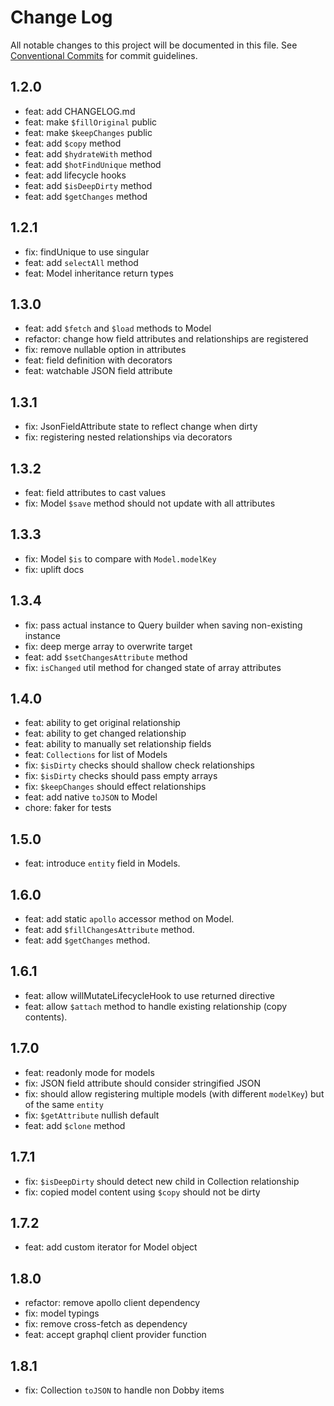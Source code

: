 # Change Log

All notable changes to this project will be documented in this file.
See [Conventional Commits](https://conventionalcommits.org) for commit guidelines.

## 1.2.0

- feat: add CHANGELOG.md
- feat: make `$fillOriginal` public
- feat: make `$keepChanges` public
- feat: add `$copy` method
- feat: add `$hydrateWith` method
- feat: add `$hotFindUnique` method
- feat: add lifecycle hooks
- feat: add `$isDeepDirty` method
- feat: add `$getChanges` method

## 1.2.1

- fix: findUnique to use singular
- feat: add `selectAll` method
- feat: Model inheritance return types

## 1.3.0

- feat: add `$fetch` and `$load` methods to Model
- refactor: change how field attributes and relationships are registered
- fix: remove nullable option in attributes
- feat: field definition with decorators
- feat: watchable JSON field attribute

## 1.3.1

- fix: JsonFieldAttribute state to reflect change when dirty
- fix: registering nested relationships via decorators

## 1.3.2

- feat: field attributes to cast values
- fix: Model `$save` method should not update with all attributes

## 1.3.3

- fix: Model `$is` to compare with `Model.modelKey`
- fix: uplift docs

## 1.3.4

- fix: pass actual instance to Query builder when saving non-existing instance
- fix: deep merge array to overwrite target
- feat: add `$setChangesAttribute` method
- fix: `isChanged` util method for changed state of array attributes

## 1.4.0

- feat: ability to get original relationship
- feat: ability to get changed relationship
- feat: ability to manually set relationship fields
- feat: `Collections` for list of Models
- fix: `$isDirty` checks should shallow check relationships
- fix: `$isDirty` checks should pass empty arrays
- fix: `$keepChanges` should effect relationships
- feat: add native `toJSON` to Model
- chore: faker for tests

## 1.5.0

- feat: introduce `entity` field in Models.

## 1.6.0

- feat: add static `apollo` accessor method on Model.
- feat: add `$fillChangesAttribute` method.
- feat: add `$getChanges` method.

## 1.6.1

- feat: allow willMutateLifecycleHook to use returned directive
- feat: allow `$attach` method to handle existing relationship (copy contents).

## 1.7.0

- feat: readonly mode for models
- fix: JSON field attribute should consider stringified JSON
- fix: should allow registering multiple models (with different `modelKey`) but of the same `entity`
- fix: `$getAttribute` nullish default
- feat: add `$clone` method

## 1.7.1

- fix: `$isDeepDirty` should detect new child in Collection relationship
- fix: copied model content using `$copy` should not be dirty

## 1.7.2

- feat: add custom iterator for Model object

## 1.8.0

- refactor: remove apollo client dependency
- fix: model typings
- fix: remove cross-fetch as dependency
- feat: accept graphql client provider function

## 1.8.1

- fix: Collection `toJSON` to handle non Dobby items
